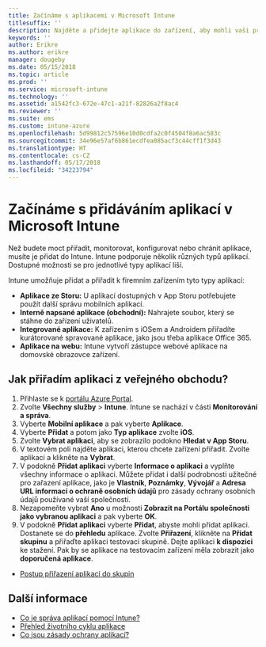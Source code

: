 ```yaml
---
title: Začínáme s aplikacemi v Microsoft Intune
titlesuffix: ''
description: Najděte a přidejte aplikace do zařízení, aby mohli vaši pracovníci plnit úkoly.
keywords: ''
author: Erikre
ms.author: erikre
manager: dougeby
ms.date: 05/15/2018
ms.topic: article
ms.prod: ''
ms.service: microsoft-intune
ms.technology: ''
ms.assetid: a1542fc3-672e-47c1-a21f-82826a2f8ac4
ms.reviewer: ''
ms.suite: ems
ms.custom: intune-azure
ms.openlocfilehash: 5d99812c57596e10d0cdfa2c0f4504f8a6ac583c
ms.sourcegitcommit: 34e96e57af6b861ecdfea085acf3c44cff1f3d43
ms.translationtype: HT
ms.contentlocale: cs-CZ
ms.lasthandoff: 05/17/2018
ms.locfileid: "34223794"
---
```

# <a name="get-started-with-adding-apps-in-microsoft-intune"></a>Začínáme s přidáváním aplikací v Microsoft Intune

Než budete moct přiřadit, monitorovat, konfigurovat nebo chránit aplikace, musíte je přidat do Intune. Intune podporuje několik různých typů aplikací. Dostupné možnosti se pro jednotlivé typy aplikací liší.

Intune umožňuje přidat a přiřadit k firemním zařízením tyto typy aplikací:
- **Aplikace ze Storu:** U aplikací dostupných v App Storu potřebujete použít další správu mobilních aplikací.
- **Interně napsané aplikace (obchodní):** Nahrajete soubor, který se stáhne do zařízení uživatelů.
- **Integrované aplikace:** K zařízením s iOSem a Androidem přiřadíte kurátorované spravované aplikace, jako jsou třeba aplikace Office 365.
- **Aplikace na webu:** Intune vytvoří zástupce webové aplikace na domovské obrazovce zařízení.

## <a name="how-do-i-assign-a-public-store-app"></a>Jak přiřadím aplikaci z veřejného obchodu?

1. Přihlaste se k [portálu Azure Portal](https://portal.azure.com).
2. Zvolte **Všechny služby** > **Intune**. Intune se nachází v části **Monitorování a správa**.
3. Vyberte **Mobilní aplikace** a pak vyberte **Aplikace**.
4. Vyberte **Přidat** a potom jako **Typ aplikace** zvolte **iOS**.
5. Zvolte **Vybrat aplikaci**, aby se zobrazilo podokno **Hledat v App Storu**.
6. V textovém poli najděte aplikaci, kterou chcete zařízení přiřadit. Zvolte aplikaci a klikněte na **Vybrat**.
7. V podokně **Přidat aplikaci** vyberte **Informace o aplikaci** a vyplňte všechny informace o aplikaci. Můžete přidat i další podrobnosti užitečné pro zařazení aplikace, jako je **Vlastník**, **Poznámky**, **Vývojář** a **Adresa URL informací o ochraně osobních údajů** pro zásady ochrany osobních údajů používané vaší společností.
8. Nezapomeňte vybrat **Ano** u možnosti **Zobrazit na Portálu společnosti jako vybranou aplikaci** a pak vyberte **OK**.
9. V podokně **Přidat aplikaci** vyberte **Přidat**, abyste mohli přidat aplikaci. Dostanete se do **přehledu** aplikace. Zvolte **Přiřazení**, klikněte na **Přidat skupinu** a přiřaďte aplikaci testovací skupině. Dejte aplikaci **k dispozici** ke stažení. Pak by se aplikace na testovacím zařízení měla zobrazit jako **doporučená aplikace**.


- [Postup přiřazení aplikací do skupin](apps-deploy.md)

## <a name="learn-more"></a>Další informace

* [Co je správa aplikací pomocí Intune?](app-management.md)
* [Přehled životního cyklu aplikace](app-lifecycle.md)
* [Co jsou zásady ochrany aplikací?](app-protection-policy.md)
